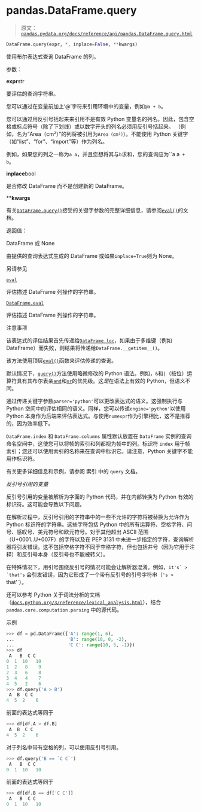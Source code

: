 # pandas.DataFrame.query

> 原文：[`pandas.pydata.org/docs/reference/api/pandas.DataFrame.query.html`](https://pandas.pydata.org/docs/reference/api/pandas.DataFrame.query.html)

```py
DataFrame.query(expr, *, inplace=False, **kwargs)
```

使用布尔表达式查询 DataFrame 的列。

参数：

**expr**str

要评估的查询字符串。

您可以通过在变量前加上‘@’字符来引用环境中的变量，例如`@a + b`。

您可以通过用反引号括起来来引用不是有效 Python 变量名的列名。因此，包含空格或标点符号（除了下划线）或以数字开头的列名必须用反引号括起来。 （例如，名为“Area（cm²）”的列将被引用为``Area（cm²）``）。不能使用 Python 关键字（如“list”、“for”、“import”等）作为列名。

例如，如果您的列之一称为`a a`，并且您想将其与`b`求和，您的查询应为``a a` + b`。

**inplace**bool

是否修改 DataFrame 而不是创建新的 DataFrame。

****kwargs**

有关[`DataFrame.query()`](https://pandas.pydata.org/docs/reference/api/pandas.DataFrame.query.html#pandas.DataFrame.query "pandas.DataFrame.query")接受的关键字参数的完整详细信息，请参阅[`eval()`](https://pandas.pydata.org/docs/reference/api/pandas.eval.html#pandas.eval "pandas.eval")的文档。

返回值：

DataFrame 或 None

由提供的查询表达式生成的 DataFrame 或如果`inplace=True`则为 None。

另请参见

[`eval`](https://pandas.pydata.org/docs/reference/api/pandas.eval.html#pandas.eval "pandas.eval")

评估描述 DataFrame 列操作的字符串。

[`DataFrame.eval`](https://pandas.pydata.org/docs/reference/api/pandas.DataFrame.eval.html#pandas.DataFrame.eval "pandas.DataFrame.eval")

评估描述 DataFrame 列操作的字符串。

注意事项

该表达式的评估结果首先传递给[`DataFrame.loc`](https://pandas.pydata.org/docs/reference/api/pandas.DataFrame.loc.html#pandas.DataFrame.loc "pandas.DataFrame.loc")，如果由于多维键（例如 DataFrame）而失败，则结果将传递给`DataFrame.__getitem__()`。

该方法使用顶层[`eval()`](https://pandas.pydata.org/docs/reference/api/pandas.eval.html#pandas.eval "pandas.eval")函数来评估传递的查询。

默认情况下，[`query()`](https://pandas.pydata.org/docs/reference/api/pandas.DataFrame.query.html#pandas.DataFrame.query "pandas.DataFrame.query")方法使用略微修改的 Python 语法。例如，`&`和`|`（按位）运算符具有其布尔表亲[`and`](https://docs.python.org/3/reference/expressions.html#and "(在 Python v3.12 中)")和[`or`](https://docs.python.org/3/reference/expressions.html#or "(在 Python v3.12 中)")的优先级。这*是*在语法上有效的 Python，但语义不同。

通过传递关键字参数`parser='python'`可以更改表达式的语义。这强制执行与 Python 空间中的评估相同的语义。同样，您可以传递`engine='python'`以使用 Python 本身作为后端来评估表达式。与使用`numexpr`作为引擎相比，这不是推荐的，因为效率低下。

`DataFrame.index` 和 `DataFrame.columns` 属性默认放置在 `DataFrame` 实例的查询命名空间中，这使您可以将帧的索引和列都视为帧中的列。标识符 `index` 用于帧索引；您还可以使用索引的名称来在查询中标识它。请注意，Python 关键字不能用作标识符。

有关更多详细信息和示例，请参阅 索引 中的 `query` 文档。

*反引号引用的变量*

反引号引用的变量被解析为字面的 Python 代码，并在内部转换为 Python 有效的标识符。这可能会导致以下问题。

在解析过程中，反引号引用的字符串中的一些不允许的字符将被替换为允许作为 Python 标识符的字符串。这些字符包括 Python 中的所有运算符、空格字符、问号、感叹号、美元符号和欧元符号。对于其他超出 ASCII 范围（U+0001..U+007F）的字符以及在 PEP 3131 中未进一步指定的字符，查询解析器将引发错误。这不包括空格字符不同于空格字符，但也包括井号（因为它用于注释）和反引号本身（反引号也不能被转义）。

在特殊情况下，用引号围绕反引号的情况可能会让解析器混淆。例如，``it's` > `that's`` 会引发错误，因为它形成了一个带有反引号的引号字符串（`'s > `that'`）。

还可以参考 Python 关于词法分析的文档（[`docs.python.org/3/reference/lexical_analysis.html`](https://docs.python.org/3/reference/lexical_analysis.html)），结合 `pandas.core.computation.parsing` 中的源代码。

示例

```py
>>> df = pd.DataFrame({'A': range(1, 6),
...                    'B': range(10, 0, -2),
...                    'C C': range(10, 5, -1)})
>>> df
 A   B  C C
0  1  10   10
1  2   8    9
2  3   6    8
3  4   4    7
4  5   2    6
>>> df.query('A > B')
 A  B  C C
4  5  2    6 
```

前面的表达式等同于

```py
>>> df[df.A > df.B]
 A  B  C C
4  5  2    6 
```

对于列名中带有空格的列，可以使用反引号引用。

```py
>>> df.query('B == `C C`')
 A   B  C C
0  1  10   10 
```

前面的表达式等同于

```py
>>> df[df.B == df['C C']]
 A   B  C C
0  1  10   10 
```
